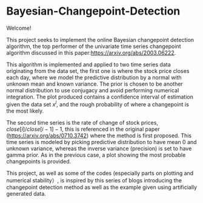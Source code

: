 # Bayesian-Changepoint-Detection
Welcome! 

This project seeks to implement the online Bayesian changepoint detection algorithm, the top performer of the univariate time series changepoint algorithm discussed in this paper:https://arxiv.org/abs/2003.06222.

This algorithm is implemented and applied to two time series data originating from the data set, the first one is where the stock price closes each day, where we model the predictive distribution by a normal with unknown mean and known variance. The prior is chosen to be another normal distribution to use conjugacy and avoid performing numerical integration. The plot produced contains a confidence interval of estimation given the data set $x^{l}$, and the rough probability of where a changepoint is the most likely.

The second time series is the rate of change of stock prices, $close[i]/close[i-1] - 1$, this is referenced in the original paper (https://arxiv.org/abs/0710.3742) where the method is first proposed. This time series is modeled by picking predictive distribution to have mean 0 and unknown variance, whereas the inverse variance (precision) is set to have gamma prior. As in the previous case, a plot showing the most probable changepoints is provided.

This project, as well as some of the codes (especially parts on plotting and numerical stability）, is inspired by this series of blogs introducing the changepoint detection method as well as the example given using artificially generated data.


